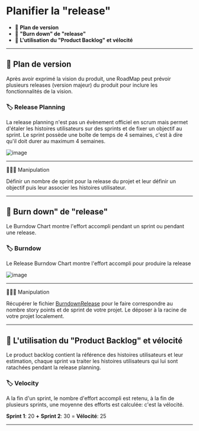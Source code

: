 # Planifier la "release"

* 🔖 **Plan de version**
* 🔖 **"Burn down" de "release"**
* 🔖 **L'utilisation du "Product Backlog" et vélocité**

___

## 📑 Plan de version

Après avoir exprimé la vision du produit, une RoadMap peut prévoir plusieurs releases (version majeur) du produit pour inclure les fonctionnalités de la vision.

### 🏷️ **Release Planning**

La release planning n'est pas un évènement officiel en scrum mais permet d'étaler les histoires utilisateurs sur des sprints et de fixer un objectif au sprint. Le sprint possède une boîte de temps de 4 semaines, c'est à dire qu'il doit durer au maximum 4 semaines.

![image](https://raw.githubusercontent.com/POEC-20-05/SCRUM/master/wiki/resources/01/01-Release.jpg)

___

👨🏻‍💻 Manipulation

Définir un nombre de sprint pour la release du projet et leur définir un objectif puis leur associer les histoires utilisateur.

___

## 📑 Burn down" de "release"


Le Burndow Chart montre l'effort accompli pendant un sprint ou pendant une release.

### 🏷️ **Burndow**

Le Release Burndow Chart montre l'effort accompli pour produire la release

![image](https://raw.githubusercontent.com/POEC-20-05/SCRUM/master/wiki/resources/01/02-Burndown.jpg)

___

👨🏻‍💻 Manipulation

Récupérer le fichier [BurndownRelease](https://raw.githubusercontent.com/POEC-20-05/SCRUM/master/wiki/resources/01/BurndownRelease.xls) pour le faire correspondre au nombre story points  et de sprint de votre projet. Le déposer à la racine de votre projet localement.

___

## 📑 L'utilisation du "Product Backlog" et vélocité

Le product backlog contient la référence des histoires utilisateurs et leur estimation, chaque sprint va traiter les histoires utilisateurs qui lui sont ratachées pendant la release planning.

### 🏷️ **Velocity**

A la fin d'un sprint, le nombre d'effort accompli est retenu, à la fin de plusieurs sprints, une moyenne des efforts est calculée: c'est la vélocité.

**Sprint 1**: 20 **+**  **Sprint 2**: 30 = **Vélocité**: 25

___